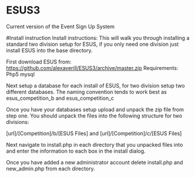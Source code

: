 # ESUS3
Current version of the Event Sign Up System


#Install instruction
Install instructions:
This will walk you through installing a standard two division setup for ESUS, if you only need one division just install ESUS into the base
directory. 

First download ESUS from: https://github.com/alexaverill/ESUS3/archive/master.zip
Requirements: 
Php5
mysql


Next setup a database for each install of ESUS, for two division setup two different databases.
The naming convention tends to work best as esus_competition_b and esus_competition_c

Once you have your databases setup upload and unpack the zip file from step one. You should unpack the files into the following structure for 
two divisions:

[url]/[Competition]/b/[ESUS Files]
and 
[url]/[Competition]/c/[ESUS Files]

Next navigate to install.php in each directory that you unpacked files into and enter the information to each box in the install dialog.

Once you have added a new administrator account delete install.php and new_admin.php from each directory.
